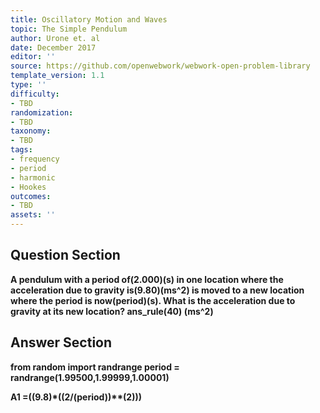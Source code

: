 ```yaml
---
title: Oscillatory Motion and Waves
topic: The Simple Pendulum
author: Urone et. al
date: December 2017
editor: ''
source: https://github.com/openwebwork/webwork-open-problem-library
template_version: 1.1
type: ''
difficulty:
- TBD
randomization:
- TBD
taxonomy:
- TBD
tags:
- frequency
- period
- harmonic
- Hookes
outcomes:
- TBD
assets: ''
---
```


## Question Section 

<b>
A pendulum with a period of(2.000)(s) in one location where the acceleration due to gravity is(9.80)(ms^2) is moved to a new location where the period is now(period)(s). What is the acceleration due to gravity at its new location?
ans_rule(40) (ms^2)



## Answer Section

from random import randrange
period = randrange(1.99500,1.99999,1.00001) 

A1 =((9.8)*((2/(period))**(2)))